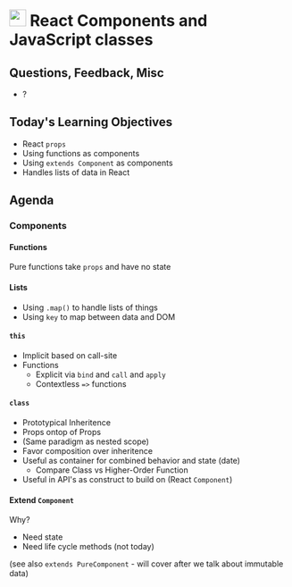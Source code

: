 <img src="https://cloud.githubusercontent.com/assets/478864/22186847/68223ce6-e0b1-11e6-8a62-0e3edc96725e.png" 
width=30> React Components and JavaScript classes
===

## Questions, Feedback, Misc
* ?

## Today's Learning Objectives

* React `props`
* Using functions as components
* Using `extends Component` as components
* Handles lists of data in React

## Agenda

### Components

#### Functions

Pure functions take `props` and have no state

#### Lists

* Using `.map()` to handle lists of things
* Using `key` to map between data and DOM

#### `this`
* Implicit based on call-site
* Functions
	* Explicit via `bind` and `call` and `apply`
	* Contextless `=>` functions

#### `class`

* Prototypical Inheritence
* Props ontop of Props
* (Same paradigm as nested scope)
* Favor composition over inheritence
* Useful as container for combined behavior and state (date)
	* Compare Class vs Higher-Order Function
* Useful in API's as construct to build on (React `Component`)

#### Extend `Component`

Why?
* Need state
* Need life cycle methods (not today)

(see also `extends PureComponent` - will cover after we talk about immutable data)

